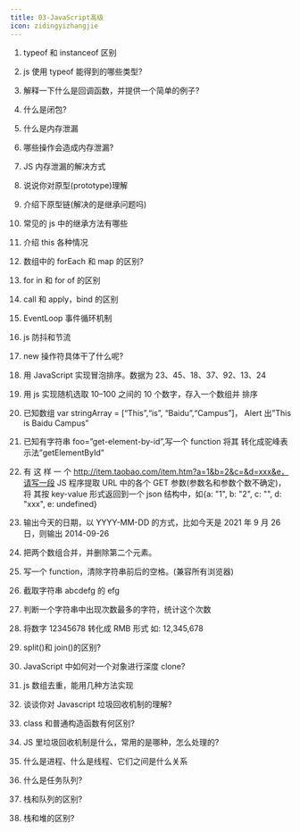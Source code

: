 ```yaml
---
title: 03-JavaScript高级
icon: zidingyizhangjie
---
```



1. typeof 和 instanceof 区别

2. js 使用 typeof 能得到的哪些类型?

3. 解释一下什么是回调函数，并提供一个简单的例子?

4. 什么是闭包?

5. 什么是内存泄漏

6. 哪些操作会造成内存泄漏?

7. JS 内存泄漏的解决方式

8. 说说你对原型(prototype)理解

9. 介绍下原型链(解决的是继承问题吗)

10. 常见的 js 中的继承方法有哪些

11. 介绍 this 各种情况

12. 数组中的 forEach 和 map 的区别?

13. for in 和 for of 的区别

14. call 和 apply，bind 的区别

15. EventLoop 事件循环机制

16. js 防抖和节流

17. new 操作符具体干了什么呢?

18. 用 JavaScript 实现冒泡排序。数据为 23、45、18、37、92、13、24

19. 用 js 实现随机选取 10–100 之间的 10 个数字，存入一个数组并 排序

20. 已知数组 var stringArray = [“This”,“is”, “Baidu”,“Campus”]， Alert 出”This is Baidu Campus”

21. 已知有字符串 foo=”get-element-by-id”,写一个 function 将其 转化成驼峰表示法”getElementById”

22. 有 这 样 一 个 <http://item.taobao.com/item.htm?a=1&b=2&c=&d=xxx&e，请写一段> JS 程序提取 URL 中的各个 GET 参数(参数名和参数个数不确定)，将 其按 key-value 形式返回到一个 json 结构中，如{a: "1", b: "2", c: "", d: "xxx", e: undefined}

23. 输出今天的日期，以 YYYY-MM-DD 的方式，比如今天是 2021 年 9 月 26 日，则输出 2014-09-26

24. 把两个数组合并，并删除第二个元素。

25. 写一个 function，清除字符串前后的空格。(兼容所有浏览器)

26. 截取字符串 abcdefg 的 efg

27. 判断一个字符串中出现次数最多的字符，统计这个次数

28. 将数字 12345678 转化成 RMB 形式 如: 12,345,678

29. split()和 join()的区别?

30. JavaScript 中如何对一个对象进行深度 clone?

31. js 数组去重，能用几种方法实现

32. 谈谈你对 Javascript 垃圾回收机制的理解?

33. class 和普通构造函数有何区别?

34. JS 里垃圾回收机制是什么，常用的是哪种，怎么处理的?

35. 什么是进程、什么是线程、它们之间是什么关系

36. 什么是任务队列?

37. 栈和队列的区别?

38. 栈和堆的区别?
